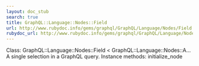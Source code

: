 ```yaml
---
layout: doc_stub
search: true
title: GraphQL::Language::Nodes::Field
url: http://www.rubydoc.info/gems/graphql/GraphQL/Language/Nodes/Field
rubydoc_url: http://www.rubydoc.info/gems/graphql/GraphQL/Language/Nodes/Field
---
```


Class: GraphQL::Language::Nodes::Field < GraphQL::Language::Nodes::A...
A single selection in a GraphQL query. 
Instance methods:
initialize_node

